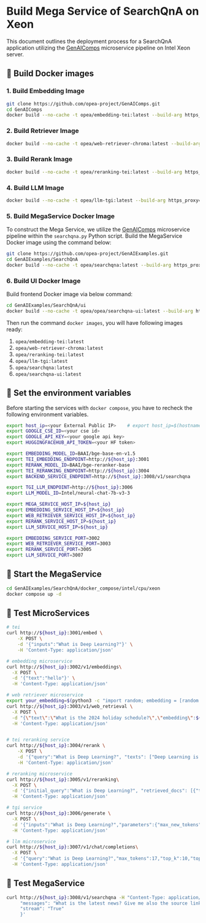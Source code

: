 # Build Mega Service of SearchQnA on Xeon

This document outlines the deployment process for a SearchQnA application utilizing the [GenAIComps](https://github.com/opea-project/GenAIComps.git) microservice pipeline on Intel Xeon server.

## 🚀 Build Docker images

### 1. Build Embedding Image

```bash
git clone https://github.com/opea-project/GenAIComps.git
cd GenAIComps
docker build --no-cache -t opea/embedding-tei:latest --build-arg https_proxy=$https_proxy --build-arg http_proxy=$http_proxy -f comps/embeddings/src/Dockerfile .
```

### 2. Build Retriever Image

```bash
docker build --no-cache -t opea/web-retriever-chroma:latest --build-arg https_proxy=$https_proxy --build-arg http_proxy=$http_proxy -f comps/web_retrievers/chroma/langchain/Dockerfile .
```

### 3. Build Rerank Image

```bash
docker build --no-cache -t opea/reranking-tei:latest --build-arg https_proxy=$https_proxy --build-arg http_proxy=$http_proxy -f comps/rerankings/src/Dockerfile .
```

### 4. Build LLM Image

```bash
docker build --no-cache -t opea/llm-tgi:latest --build-arg https_proxy=$https_proxy --build-arg http_proxy=$http_proxy -f comps/llms/src/text-generation/Dockerfile .
```

### 5. Build MegaService Docker Image

To construct the Mega Service, we utilize the [GenAIComps](https://github.com/opea-project/GenAIComps.git) microservice pipeline within the `searchqna.py` Python script. Build the MegaService Docker image using the command below:

```bash
git clone https://github.com/opea-project/GenAIExamples.git
cd GenAIExamples/SearchQnA
docker build --no-cache -t opea/searchqna:latest --build-arg https_proxy=$https_proxy --build-arg http_proxy=$http_proxy -f Dockerfile .
```

### 6. Build UI Docker Image

Build frontend Docker image via below command:

```bash
cd GenAIExamples/SearchQnA/ui
docker build --no-cache -t opea/opea/searchqna-ui:latest --build-arg https_proxy=$https_proxy --build-arg http_proxy=$http_proxy -f ./docker/Dockerfile .
```

Then run the command `docker images`, you will have following images ready:

1. `opea/embedding-tei:latest`
2. `opea/web-retriever-chroma:latest`
3. `opea/reranking-tei:latest`
4. `opea/llm-tgi:latest`
5. `opea/searchqna:latest`
6. `opea/searchqna-ui:latest`

## 🚀 Set the environment variables

Before starting the services with `docker compose`, you have to recheck the following environment variables.

```bash
export host_ip=<your External Public IP>    # export host_ip=$(hostname -I | awk '{print $1}')
export GOOGLE_CSE_ID=<your cse id>
export GOOGLE_API_KEY=<your google api key>
export HUGGINGFACEHUB_API_TOKEN=<your HF token>

export EMBEDDING_MODEL_ID=BAAI/bge-base-en-v1.5
export TEI_EMBEDDING_ENDPOINT=http://${host_ip}:3001
export RERANK_MODEL_ID=BAAI/bge-reranker-base
export TEI_RERANKING_ENDPOINT=http://${host_ip}:3004
export BACKEND_SERVICE_ENDPOINT=http://${host_ip}:3008/v1/searchqna

export TGI_LLM_ENDPOINT=http://${host_ip}:3006
export LLM_MODEL_ID=Intel/neural-chat-7b-v3-3

export MEGA_SERVICE_HOST_IP=${host_ip}
export EMBEDDING_SERVICE_HOST_IP=${host_ip}
export WEB_RETRIEVER_SERVICE_HOST_IP=${host_ip}
export RERANK_SERVICE_HOST_IP=${host_ip}
export LLM_SERVICE_HOST_IP=${host_ip}

export EMBEDDING_SERVICE_PORT=3002
export WEB_RETRIEVER_SERVICE_PORT=3003
export RERANK_SERVICE_PORT=3005
export LLM_SERVICE_PORT=3007
```

## 🚀 Start the MegaService

```bash
cd GenAIExamples/SearchQnA/docker_compose/intel/cpu/xeon
docker compose up -d
```

## 🚀 Test MicroServices

```bash
# tei
curl http://${host_ip}:3001/embed \
    -X POST \
    -d '{"inputs":"What is Deep Learning?"}' \
    -H 'Content-Type: application/json'

# embedding microservice
curl http://${host_ip}:3002/v1/embeddings\
  -X POST \
  -d '{"text":"hello"}' \
  -H 'Content-Type: application/json'

# web retriever microservice
export your_embedding=$(python3 -c "import random; embedding = [random.uniform(-1, 1) for _ in range(768)]; print(embedding)")
curl http://${host_ip}:3003/v1/web_retrieval \
  -X POST \
  -d "{\"text\":\"What is the 2024 holiday schedule?\",\"embedding\":${your_embedding}}" \
  -H 'Content-Type: application/json'


# tei reranking service
curl http://${host_ip}:3004/rerank \
    -X POST \
    -d '{"query":"What is Deep Learning?", "texts": ["Deep Learning is not...", "Deep learning is..."]}' \
    -H 'Content-Type: application/json'

# reranking microservice
curl http://${host_ip}:3005/v1/reranking\
  -X POST \
  -d '{"initial_query":"What is Deep Learning?", "retrieved_docs": [{"text":"Deep Learning is not..."}, {"text":"Deep learning is..."}]}' \
  -H 'Content-Type: application/json'

# tgi service
curl http://${host_ip}:3006/generate \
  -X POST \
  -d '{"inputs":"What is Deep Learning?","parameters":{"max_new_tokens":17, "do_sample": true}}' \
  -H 'Content-Type: application/json'

# llm microservice
curl http://${host_ip}:3007/v1/chat/completions\
  -X POST \
  -d '{"query":"What is Deep Learning?","max_tokens":17,"top_k":10,"top_p":0.95,"typical_p":0.95,"temperature":0.01,"repetition_penalty":1.03,"streaming":true}' \
  -H 'Content-Type: application/json'

```

## 🚀 Test MegaService

```bash
curl http://${host_ip}:3008/v1/searchqna -H "Content-Type: application/json" -d '{
     "messages": "What is the latest news? Give me also the source link.",
     "stream": "True"
     }'
```
